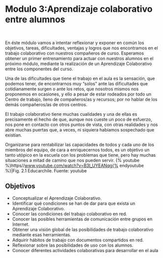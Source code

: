 
# Modulo 3:Aprendizaje colaborativo entre alumnos

 

En éste módulo vamos a intentar reflexionar y exponer en común los objetivos, tareas, dificultades, ventajas y logros que nos encontramos en el trabajo colaborativo con nuestros compañeros de curso. Esperamos obtener un primer entrenamiento para actuar con nuestros alumnos en el próximo módulo, mediante la realización de un Aprendizaje Colaborativo entre los componentes del curso.

Una de las dificultades que tiene el trabajo en el aula es la sensación, que podemos tener, de encontrarnos muy “solos” ante las dificultades que cotidianamente surgen o ante los retos, que nosotros mismos nos proponemos en ocasiones, y ello a pesar de estar rodeados por todo un Centro de trabajo, lleno de compañeros/as y recursos; por no hablar de los demás compañeros/as de otros centros.

El trabajo colaborativo tiene muchas cualidades y una de ellas es precisamente el hecho de que, aunque nos cueste un poco de esfuerzo, nos pone en contacto con otros puntos de vista, con otras realidades y nos abre muchas puertas que, a veces, ni siquiera habíamos sospechado que existían.

Organizarse para rentabilizar las capacidades de todos y cada uno de los miembros del equipo, de cara a enriquecernos todos, es un objetivo un tanto utópico en la escuela con los problemas que tiene, pero hay muchas situaciones a mitad de camino que nos pueden servir.
{% youtube %}https//www.youtube.com/watch?v=B3I_UYEANqg{% endyoutube %}|Fig. 2.1 Educarchile. Fuente: youtube

## Objetivos



- Conceptualizar el Aprendizaje Colaborativo.
- Identificar qué condiciones se han de dar para que exista un Aprendizaje Colaborativo.
- Conocer las condiciones del trabajo colaborativo en red.
- Conocer las posibles herramientas de comunicación entre grupos en Internet.
- Obtener una visión global de las posibilidades de trabajo colaborativo mediante esas herramientas.
- Adquirir hábitos de trabajo con documentos compartidos en red.
- Reflexionar sobre las posibilidades de uso con los alumnos. 
- Conocer diferentes actividades colaborativas para desarrollar en el aula

